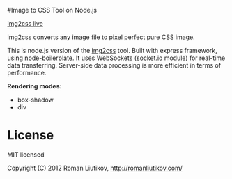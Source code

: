 #Image to CSS Tool on Node.js

[img2css live](http://romanliutikov.com/lab/img2css/)

img2css converts any image file to pixel perfect pure CSS image.

This is node.js version of the [img2css](https://github.com/roman01la/img2css) tool. Built with express framework, using [node-boilerplate](https://github.com/robrighter/node-boilerplate). It uses WebSockets ([socket.io](http://socket.io/) module) for real-time data transferring. Server-side data processing is more efficient in terms of performance.

**Rendering modes:**
- box-shadow
- div

# License

MIT licensed

Copyright (C) 2012 Roman Liutikov, http://romanliutikov.com/